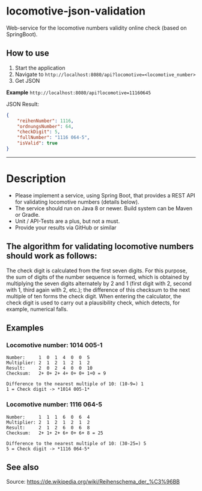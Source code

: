 # locomotive-json-validation
Web-service for the locomotive numbers validity online check (based on SpringBoot).

## How to use
1. Start the application
1. Navigate to `http://localhost:8080/api?locomotive=<locomotive_number>`
1. Get JSON

**Example**
`http://localhost:8080/api?locomotive=11160645`

JSON Result:
```json
{
	"reihenNumber": 1116,
	"ordnungsNumber": 64,
	"checkDigit": 5,
	"fullNumber": "1116 064-5",
	"isValid": true
}
```

***

# Description

- Please implement a service, using Spring Boot, that provides a REST API for validating locomotive numbers
(details below).
- The service should run on Java 8 or newer. Build system can be Maven or Gradle.
- Unit / API-Tests are a plus, but not a must.
- Provide your results via GitHub or similar

## The algorithm for validating locomotive numbers should work as follows:

The check digit is calculated from the first seven digits. For this purpose, the sum of digits of the number sequence is
formed, which is obtained by multiplying the seven digits alternately by 2 and 1 (first digit with 2, second with 1, third
again with 2, etc.); the difference of this checksum to the next multiple of ten forms the check digit. When entering
the calculator, the check digit is used to carry out a plausibility check, which detects, for example, numerical falls.

## Examples

### Locomotive number: 1014 005-1
    Number:     1  0  1  4  0  0  5
    Multiplier: 2  1  2  1  2  1  2
    Result:     2  0  2  4  0  0  10
    Checksum:   2+ 0+ 2+ 4+ 0+ 0+ 1+0 = 9
    
    Difference to the nearest multiple of 10: (10-9=) 1
    1 = Check digit -> *1014 005-1*

### Locomotive number: 1116 064-5
    Number:     1  1  1  6  0  6  4
    Multiplier: 2  1  2  1  2  1  2
    Result:     2  1  2  6  0  6  8
    Checksum:   2+ 1+ 2+ 6+ 0+ 6+ 8 = 25
    
    Difference to the nearest multiple of 10: (30-25=) 5
    5 = Check digit -> *1116 064-5*

## See also
Source: https://de.wikipedia.org/wiki/Reihenschema_der_%C3%96BB
